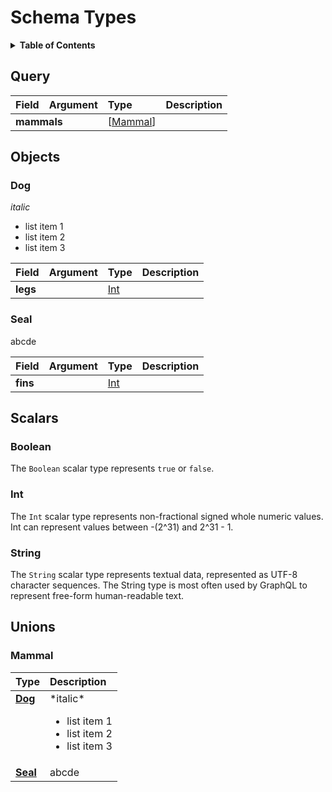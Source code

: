 # Schema Types

<details>
  <summary><strong>Table of Contents</strong></summary>

  * [Query](#query)
  * [Objects](#objects)
    * [Dog](#dog)
    * [Seal](#seal)
  * [Scalars](#scalars)
    * [Boolean](#boolean)
    * [Int](#int)
    * [String](#string)
  * [Unions](#unions)
    * [Mammal](#mammal)

</details>

## Query
<table>
<thead>
<tr>
<th align="left">Field</th>
<th align="right">Argument</th>
<th align="left">Type</th>
<th align="left">Description</th>
</tr>
</thead>
<tbody>
<tr>
<td colspan="2" valign="top"><strong>mammals</strong></td>
<td valign="top">[<a href="#mammal">Mammal</a>]</td>
<td></td>
</tr>
</tbody>
</table>

## Objects

### Dog

*italic*

* list item 1
* list item 2
* list item 3

<table>
<thead>
<tr>
<th align="left">Field</th>
<th align="right">Argument</th>
<th align="left">Type</th>
<th align="left">Description</th>
</tr>
</thead>
<tbody>
<tr>
<td colspan="2" valign="top"><strong>legs</strong></td>
<td valign="top"><a href="#int">Int</a></td>
<td></td>
</tr>
</tbody>
</table>

### Seal

abcde

<table>
<thead>
<tr>
<th align="left">Field</th>
<th align="right">Argument</th>
<th align="left">Type</th>
<th align="left">Description</th>
</tr>
</thead>
<tbody>
<tr>
<td colspan="2" valign="top"><strong>fins</strong></td>
<td valign="top"><a href="#int">Int</a></td>
<td></td>
</tr>
</tbody>
</table>

## Scalars

### Boolean

The `Boolean` scalar type represents `true` or `false`.

### Int

The `Int` scalar type represents non-fractional signed whole numeric values. Int can represent values between -(2^31) and 2^31 - 1.

### String

The `String` scalar type represents textual data, represented as UTF-8 character sequences. The String type is most often used by GraphQL to represent free-form human-readable text.


## Unions

### Mammal

<table>
<thead>
<tr>
<th align="left">Type</th>
<th align="left">Description</th>
</tr>
</thead>
<tbody>
<tr>
<td valign="top"><strong><a href="#dog">Dog</a></strong></td>
<td valign="top">
*italic*

* list item 1
* list item 2
* list item 3
</td>
</tr>
<tr>
<td valign="top"><strong><a href="#seal">Seal</a></strong></td>
<td valign="top">
abcde
</td>
</tr>
</tbody>
</table>
